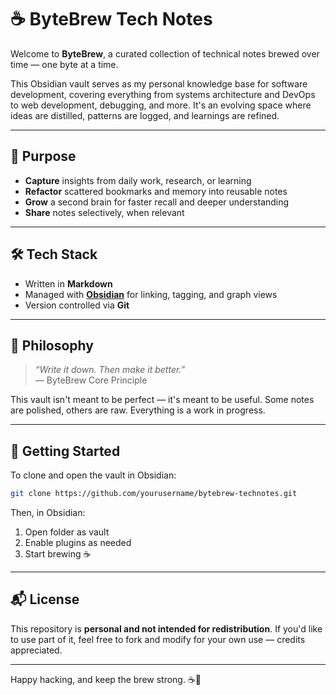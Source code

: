 
# ☕ ByteBrew Tech Notes

Welcome to **ByteBrew**, a curated collection of technical notes brewed over time — one byte at a time.

This Obsidian vault serves as my personal knowledge base for software development, covering everything from systems architecture and DevOps to web development, debugging, and more. It's an evolving space where ideas are distilled, patterns are logged, and learnings are refined.

---

<!--
## 🗂 Structure

The vault is organized by topic, typically structured as:

```

📁 01. Web Development/
📁 02. Backend Systems/
📁 03. DevOps/
📁 04. Design Patterns/
📁 05. Debugging & Optimization/
📁 06. Architecture/
📁 07. Notes & Logs/

````

Each folder contains markdown notes, diagrams, checklists, and references.

---
-->
## 📌 Purpose

- **Capture** insights from daily work, research, or learning
- **Refactor** scattered bookmarks and memory into reusable notes
- **Grow** a second brain for faster recall and deeper understanding
- **Share** notes selectively, when relevant

---

## 🛠 Tech Stack

- Written in **Markdown**
- Managed with **[Obsidian](https://obsidian.md)** for linking, tagging, and graph views
- Version controlled via **Git**

---

## 🧭 Philosophy

> _“Write it down. Then make it better.”_  
> — ByteBrew Core Principle

This vault isn't meant to be perfect — it's meant to be useful. Some notes are polished, others are raw. Everything is a work in progress.

---

## 🚀 Getting Started

To clone and open the vault in Obsidian:

```bash
git clone https://github.com/yourusername/bytebrew-technotes.git
````

Then, in Obsidian:

1. Open folder as vault
2. Enable plugins as needed
3. Start brewing ☕

---

## 📬 License

This repository is **personal and not intended for redistribution**. If you'd like to use part of it, feel free to fork and modify for your own use — credits appreciated.

---

Happy hacking, and keep the brew strong. ☕🧠
